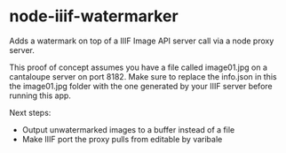 # node-iiif-watermarker
Adds a watermark on top of a IIIF Image API server call via a node proxy server.

This proof of concept assumes you have a file called image01.jpg on a cantaloupe server on port 8182. Make sure to replace the info.json in this the image01.jpg folder with the one generated by your IIIF server before running this app. 

Next steps:

- Output unwatermarked images to a buffer instead of a file
- Make IIIF port the proxy pulls from editable by varibale